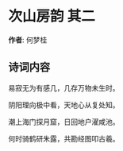 # 次山房韵  其二

**作者**: 何梦桂

## 诗词内容

易寂无为有感几，几存万物未生时。

阴阳理向极中看，天地心从复处知。

潮上海门探月窟，日回地户濯咸池。

何时骑鹤研朱露，共勘经图叩古羲。

